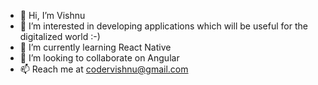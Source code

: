- 👋 Hi, I’m Vishnu
- 👀 I’m interested in developing applications which will be useful for the digitalized world :-)
- 🌱 I’m currently learning React Native
- 💞️ I’m looking to collaborate on Angular
- 📫 Reach me at codervishnu@gmail.com

<!---
vishnu1211/vishnu1211 is a ✨ special ✨ repository because its `README.md` (this file) appears on your GitHub profile.
You can click the Preview link to take a look at your changes.
--->

